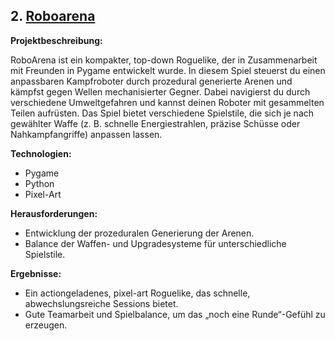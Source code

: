 ## 2. [Roboarena](https://github.com/Phil-Ebsworth/Roboarena)

**Projektbeschreibung:**

RoboArena ist ein kompakter, top-down Roguelike, der in Zusammenarbeit mit Freunden in Pygame entwickelt wurde. In diesem Spiel steuerst du einen anpassbaren Kampfroboter durch prozedural generierte Arenen und kämpfst gegen Wellen mechanisierter Gegner. Dabei navigierst du durch verschiedene Umweltgefahren und kannst deinen Roboter mit gesammelten Teilen aufrüsten. Das Spiel bietet verschiedene Spielstile, die sich je nach gewählter Waffe (z. B. schnelle Energiestrahlen, präzise Schüsse oder Nahkampfangriffe) anpassen lassen.

**Technologien:**
- Pygame
- Python
- Pixel-Art

**Herausforderungen:**
- Entwicklung der prozeduralen Generierung der Arenen.
- Balance der Waffen- und Upgradesysteme für unterschiedliche Spielstile.

**Ergebnisse:**
- Ein actiongeladenes, pixel-art Roguelike, das schnelle, abwechslungsreiche Sessions bietet.
- Gute Teamarbeit und Spielbalance, um das „noch eine Runde“-Gefühl zu erzeugen.

